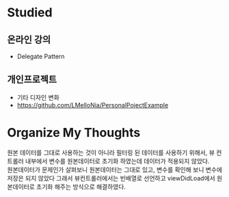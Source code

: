 # Studied

## 온라인 강의
- Delegate Pattern

## 개인프로젝트
- 기타 디자인 변화  
- https://github.com/LMelloNia/PersonalPojectExample

# Organize My Thoughts
원본 데이터를 그대로 사용하는 것이 아니라 필터링 된 데이터를 사용하기 위해서, 뷰 컨트롤러 내부에서 변수를 원본데이터로 초기화 하였는데 데이터가 적용되지 않았다.  
원본데이터가 문제인가 살펴보니 원본데이터는 그대로 있고, 변수를 확인해 보니 변수에 저장은 되지 않았다 그래서 뷰컨트롤러에서는 빈배열로 선언하고  viewDidLoad에서 원본데이터로 초기화 해주는 방식으로 해결하였다.

